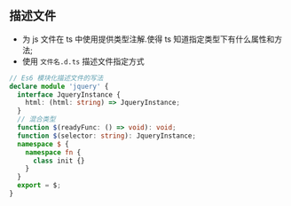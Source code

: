 ## 描述文件

- 为 js 文件在 ts 中使用提供类型注解.使得 ts 知道指定类型下有什么属性和方法;
- 使用 `文件名.d.ts` 描述文件指定方式











````ts
// Es6 模块化描述文件的写法
declare module 'jquery' {
  interface JqueryInstance {
    html: (html: string) => JqueryInstance;
  }
  // 混合类型
  function $(readyFunc: () => void): void;
  function $(selector: string): JqueryInstance;
  namespace $ {
    namespace fn {
      class init {}
    }
  }
  export = $;
}

````

